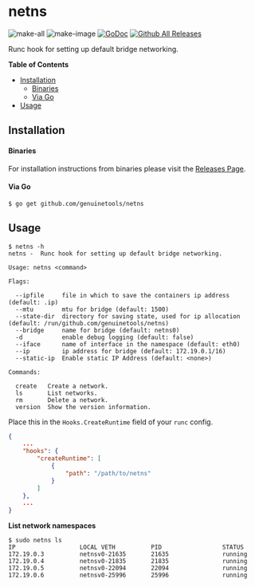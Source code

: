 # netns

![make-all](https://github.com/genuinetools/netns/workflows/make%20all/badge.svg)
![make-image](https://github.com/genuinetools/netns/workflows/make%20image/badge.svg)
[![GoDoc](https://img.shields.io/badge/godoc-reference-5272B4.svg?style=for-the-badge)](https://godoc.org/github.com/genuinetools/netns)
[![Github All Releases](https://img.shields.io/github/downloads/genuinetools/netns/total.svg?style=for-the-badge)](https://github.com/genuinetools/netns/releases)

Runc hook for setting up default bridge networking.

<!-- START doctoc generated TOC please keep comment here to allow auto update -->
<!-- DON'T EDIT THIS SECTION, INSTEAD RE-RUN doctoc TO UPDATE -->
**Table of Contents**

- [Installation](#installation)
    - [Binaries](#binaries)
    - [Via Go](#via-go)
- [Usage](#usage)

<!-- END doctoc generated TOC please keep comment here to allow auto update -->

## Installation

#### Binaries

For installation instructions from binaries please visit the [Releases Page](https://github.com/genuinetools/netns/releases).

#### Via Go

```console
$ go get github.com/genuinetools/netns
```

## Usage

```console
$ netns -h
netns -  Runc hook for setting up default bridge networking.

Usage: netns <command>

Flags:

  --ipfile     file in which to save the containers ip address (default: .ip)
  --mtu        mtu for bridge (default: 1500)
  --state-dir  directory for saving state, used for ip allocation (default: /run/github.com/genuinetools/netns)
  --bridge     name for bridge (default: netns0)
  -d           enable debug logging (default: false)
  --iface      name of interface in the namespace (default: eth0)
  --ip         ip address for bridge (default: 172.19.0.1/16)
  --static-ip  Enable static IP Address (default: <none>)

Commands:

  create   Create a network.
  ls       List networks.
  rm       Delete a network.
  version  Show the version information.
```

Place this in the `Hooks.CreateRuntime` field of your `runc` config.

```json
{
    ...
    "hooks": {
        "createRuntime": [
            {
                "path": "/path/to/netns"
            }
        ]
    },
    ...
}
```

**List network namespaces**

```console
$ sudo netns ls
IP                  LOCAL VETH          PID                 STATUS
172.19.0.3          netnsv0-21635       21635               running
172.19.0.4          netnsv0-21835       21835               running
172.19.0.5          netnsv0-22094       22094               running
172.19.0.6          netnsv0-25996       25996               running
```
